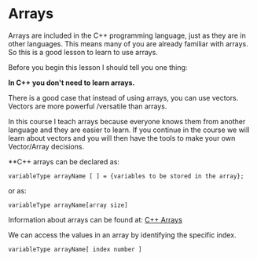 # Arrays

Arrays are included in the C++ programming language, just as they are in other languages. This means many of you are already familiar with arrays. So this is a good lesson to learn to use arrays.

Before you begin this lesson I should tell you one thing:

**In C++ you don't need to learn arrays.**

There is a good case that instead of using arrays, you can use vectors. Vectors are more powerful /versatile than arrays.

In this course I teach arrays because everyone knows them from another language and they are easier to learn. If you continue in the course we will learn about vectors and you will then have the tools to make your own Vector/Array decisions.

**C++ arrays can be declared as:
```
variableType arrayName [ ] = {variables to be stored in the array};
```
or as:
```
variableType arrayName[array size]
```
Information about arrays can be found at:
[C++ Arrays](https://www.tutorialspoint.com/cplusplus/cpp_arrays.htm)

We can access the values in an array by identifying the specific index.
```
variableType arrayName[ index number ]
```
